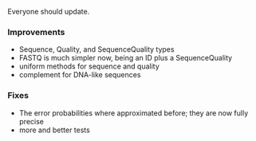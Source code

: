 Everyone should update.

### Improvements

- Sequence, Quality, and SequenceQuality types
- FASTQ is much simpler now, being an ID plus a SequenceQuality
- uniform methods for sequence and quality
- complement for DNA-like sequences

### Fixes

- The error probabilities where approximated before; they are now fully precise
- more and better tests
